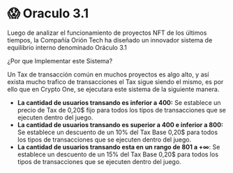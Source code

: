 # 😱 Oraculo 3.1

Luego de analizar el funcionamiento de proyectos NFT de los últimos tiempos, la Compañía Orión Tech ha diseñado un innovador sistema de equilibrio interno denominado Oráculo 3.1 &#x20;

¿Por que Implementar este Sistema?

Un Tax de transacción común en muchos proyectos es algo alto, y así exista mucho trafico de transacciones el Tax sigue siendo el mismo, es por ello que en Crypto One, se ejecutara este sistema de la siguiente manera.

* **La cantidad de usuarios transando es inferior a 400:** Se establece un precio de Tax de 0,20$ fijo para todos los tipos de transacciones que se ejecuten dentro del juego.
* **La cantidad de usuarios transando es superior a 400 e inferior a 800:** Se establece un descuento de un 10% del Tax Base 0,20$ para todos los tipos de transacciones que se ejecuten dentro del juego.
* **La cantidad de usuarios transando esta en un rango de 801 a +∞**: Se establece un descuento de un 15% del Tax Base 0,20$ para todos los tipos de transacciones que se ejecuten dentro del juego.

